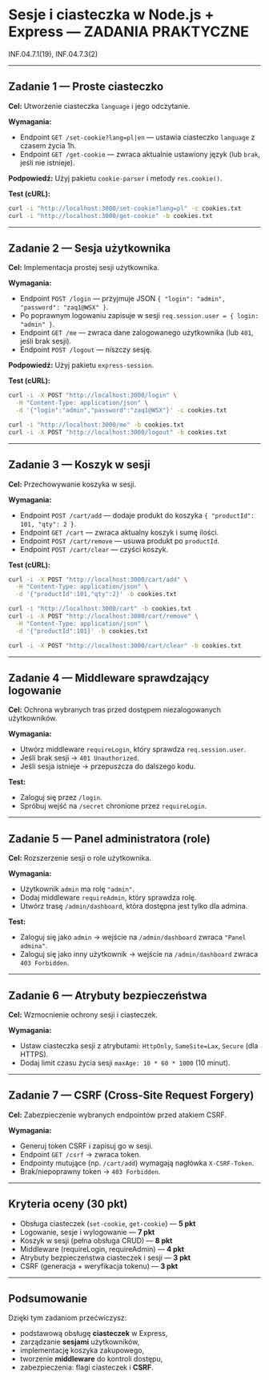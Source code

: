 # Sesje i ciasteczka w Node.js + Express — ZADANIA PRAKTYCZNE

INF.04.7.1(19), INF.04.7.3(2)

---

## Zadanie 1 — Proste ciasteczko
**Cel:** Utworzenie ciasteczka `language` i jego odczytanie.

**Wymagania:**
- Endpoint `GET /set-cookie?lang=pl|en` — ustawia ciasteczko `language` z czasem życia 1h.
- Endpoint `GET /get-cookie` — zwraca aktualnie ustawiony język (lub `brak`, jeśli nie istnieje).

**Podpowiedź:**
Użyj pakietu `cookie-parser` i metody `res.cookie()`.  

**Test (cURL):**
```bash
curl -i "http://localhost:3000/set-cookie?lang=pl" -c cookies.txt
curl -i "http://localhost:3000/get-cookie" -b cookies.txt
```

---

## Zadanie 2 — Sesja użytkownika
**Cel:** Implementacja prostej sesji użytkownika.

**Wymagania:**
- Endpoint `POST /login` — przyjmuje JSON `{ "login": "admin", "password": "zaq1@WSX" }`.
- Po poprawnym logowaniu zapisuje w sesji `req.session.user = { login: "admin" }`.
- Endpoint `GET /me` — zwraca dane zalogowanego użytkownika (lub `401`, jeśli brak sesji).
- Endpoint `POST /logout` — niszczy sesję.

**Podpowiedź:**
Użyj pakietu `express-session`.  

**Test (cURL):**
```bash
curl -i -X POST "http://localhost:3000/login" \
  -H "Content-Type: application/json" \
  -d '{"login":"admin","password":"zaq1@WSX"}' -c cookies.txt

curl -i "http://localhost:3000/me" -b cookies.txt
curl -i -X POST "http://localhost:3000/logout" -b cookies.txt
```

---

## Zadanie 3 — Koszyk w sesji
**Cel:** Przechowywanie koszyka w sesji.

**Wymagania:**
- Endpoint `POST /cart/add` — dodaje produkt do koszyka `{ "productId": 101, "qty": 2 }`.
- Endpoint `GET /cart` — zwraca aktualny koszyk i sumę ilości.
- Endpoint `POST /cart/remove` — usuwa produkt po `productId`.
- Endpoint `POST /cart/clear` — czyści koszyk.

**Test (cURL):**
```bash
curl -i -X POST "http://localhost:3000/cart/add" \
  -H "Content-Type: application/json" \
  -d '{"productId":101,"qty":2}' -b cookies.txt

curl -i "http://localhost:3000/cart" -b cookies.txt
curl -i -X POST "http://localhost:3000/cart/remove" \
  -H "Content-Type: application/json" \
  -d '{"productId":101}' -b cookies.txt

curl -i -X POST "http://localhost:3000/cart/clear" -b cookies.txt
```

---

## Zadanie 4 — Middleware sprawdzający logowanie
**Cel:** Ochrona wybranych tras przed dostępem niezalogowanych użytkowników.

**Wymagania:**
- Utwórz middleware `requireLogin`, który sprawdza `req.session.user`.
- Jeśli brak sesji → `401 Unauthorized`.
- Jeśli sesja istnieje → przepuszcza do dalszego kodu.

**Test:**
- Zaloguj się przez `/login`.
- Spróbuj wejść na `/secret` chronione przez `requireLogin`.

---

## Zadanie 5 — Panel administratora (role)
**Cel:** Rozszerzenie sesji o role użytkownika.

**Wymagania:**
- Użytkownik `admin` ma rolę `"admin"`.
- Dodaj middleware `requireAdmin`, który sprawdza rolę.
- Utwórz trasę `/admin/dashboard`, która dostępna jest tylko dla admina.

**Test:**
- Zaloguj się jako `admin` → wejście na `/admin/dashboard` zwraca `"Panel admina"`.
- Zaloguj się jako inny użytkownik → wejście na `/admin/dashboard` zwraca `403 Forbidden`.

---

## Zadanie 6 — Atrybuty bezpieczeństwa
**Cel:** Wzmocnienie ochrony sesji i ciasteczek.

**Wymagania:**
- Ustaw ciasteczka sesji z atrybutami: `HttpOnly`, `SameSite=Lax`, `Secure` (dla HTTPS).  
- Dodaj limit czasu życia sesji `maxAge: 10 * 60 * 1000` (10 minut).

---

## Zadanie 7 — CSRF (Cross-Site Request Forgery)
**Cel:** Zabezpieczenie wybranych endpointów przed atakiem CSRF.

**Wymagania:**
- Generuj token CSRF i zapisuj go w sesji.  
- Endpoint `GET /csrf` → zwraca token.  
- Endpointy mutujące (np. `/cart/add`) wymagają nagłówka `X-CSRF-Token`.  
- Brak/niepoprawny token → `403 Forbidden`.

---

## Kryteria oceny (30 pkt)
- Obsługa ciasteczek (`set-cookie`, `get-cookie`) — **5 pkt**  
- Logowanie, sesje i wylogowanie — **7 pkt**  
- Koszyk w sesji (pełna obsługa CRUD) — **8 pkt**  
- Middleware (requireLogin, requireAdmin) — **4 pkt**  
- Atrybuty bezpieczeństwa ciasteczek i sesji — **3 pkt**  
- CSRF (generacja + weryfikacja tokenu) — **3 pkt**  

---

## Podsumowanie
Dzięki tym zadaniom przećwiczysz:
- podstawową obsługę **ciasteczek** w Express,  
- zarządzanie **sesjami** użytkowników,  
- implementację koszyka zakupowego,  
- tworzenie **middleware** do kontroli dostępu,  
- zabezpieczenia: flagi ciasteczek i **CSRF**.  
